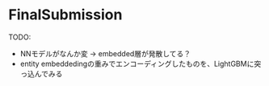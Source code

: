 # FinalSubmission

TODO:
* NNモデルがなんか変 -> embedded層が発散してる？
* entity embeddedingの重みでエンコーディングしたものを、LightGBMに突っ込んでみる

